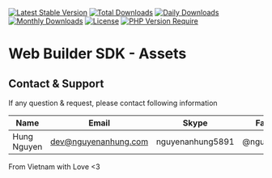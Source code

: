 [![Latest Stable Version](https://img.shields.io/packagist/v/nguyenanhung/web-builder-assets.svg?style=flat-square)](https://packagist.org/packages/nguyenanhung/web-builder-assets)
[![Total Downloads](https://img.shields.io/packagist/dt/nguyenanhung/web-builder-assets.svg?style=flat-square)](https://packagist.org/packages/nguyenanhung/web-builder-assets)
[![Daily Downloads](https://img.shields.io/packagist/dd/nguyenanhung/web-builder-assets.svg?style=flat-square)](https://packagist.org/packages/nguyenanhung/web-builder-assets)
[![Monthly Downloads](https://img.shields.io/packagist/dm/nguyenanhung/web-builder-assets.svg?style=flat-square)](https://packagist.org/packages/nguyenanhung/web-builder-assets)
[![License](https://img.shields.io/packagist/l/nguyenanhung/web-builder-assets.svg?style=flat-square)](https://packagist.org/packages/nguyenanhung/web-builder-assets)
[![PHP Version Require](https://img.shields.io/packagist/dependency-v/nguyenanhung/web-builder-assets/php)](https://packagist.org/packages/nguyenanhung/web-builder-assets)

# Web Builder SDK - Assets

## Contact & Support

If any question & request, please contact following information

| Name        | Email                | Skype            | Facebook      |
|-------------|----------------------|------------------|---------------|
| Hung Nguyen | dev@nguyenanhung.com | nguyenanhung5891 | @nguyenanhung |

From Vietnam with Love <3
